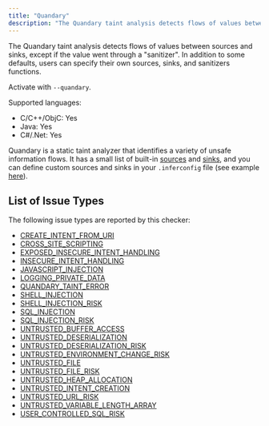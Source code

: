 ```yaml
---
title: "Quandary"
description: "The Quandary taint analysis detects flows of values between sources and sinks, except if the value went through a \"sanitizer\". In addition to some defaults, users can specify their own sources, sinks, and sanitizers functions."
---
```


The Quandary taint analysis detects flows of values between sources and sinks, except if the value went through a "sanitizer". In addition to some defaults, users can specify their own sources, sinks, and sanitizers functions.

Activate with `--quandary`.

Supported languages:
- C/C++/ObjC: Yes
- Java: Yes
- C#/.Net: Yes

Quandary is a static taint analyzer that identifies a variety of unsafe
information flows. It has a small list of built-in
[sources](https://github.com/facebook/infer/blob/main/infer/src/quandary/JavaTrace.ml#L36)
and
[sinks](https://github.com/facebook/infer/blob/main/infer/src/quandary/JavaTrace.ml#L178),
and you can define custom sources and sinks in your `.inferconfig` file (see
example
[here](https://github.com/facebook/infer/blob/main/infer/tests/codetoanalyze/java/quandary/.inferconfig)).


## List of Issue Types

The following issue types are reported by this checker:
- [CREATE_INTENT_FROM_URI](/docs/all-issue-types#create_intent_from_uri)
- [CROSS_SITE_SCRIPTING](/docs/all-issue-types#cross_site_scripting)
- [EXPOSED_INSECURE_INTENT_HANDLING](/docs/all-issue-types#exposed_insecure_intent_handling)
- [INSECURE_INTENT_HANDLING](/docs/all-issue-types#insecure_intent_handling)
- [JAVASCRIPT_INJECTION](/docs/all-issue-types#javascript_injection)
- [LOGGING_PRIVATE_DATA](/docs/all-issue-types#logging_private_data)
- [QUANDARY_TAINT_ERROR](/docs/all-issue-types#quandary_taint_error)
- [SHELL_INJECTION](/docs/all-issue-types#shell_injection)
- [SHELL_INJECTION_RISK](/docs/all-issue-types#shell_injection_risk)
- [SQL_INJECTION](/docs/all-issue-types#sql_injection)
- [SQL_INJECTION_RISK](/docs/all-issue-types#sql_injection_risk)
- [UNTRUSTED_BUFFER_ACCESS](/docs/all-issue-types#untrusted_buffer_access)
- [UNTRUSTED_DESERIALIZATION](/docs/all-issue-types#untrusted_deserialization)
- [UNTRUSTED_DESERIALIZATION_RISK](/docs/all-issue-types#untrusted_deserialization_risk)
- [UNTRUSTED_ENVIRONMENT_CHANGE_RISK](/docs/all-issue-types#untrusted_environment_change_risk)
- [UNTRUSTED_FILE](/docs/all-issue-types#untrusted_file)
- [UNTRUSTED_FILE_RISK](/docs/all-issue-types#untrusted_file_risk)
- [UNTRUSTED_HEAP_ALLOCATION](/docs/all-issue-types#untrusted_heap_allocation)
- [UNTRUSTED_INTENT_CREATION](/docs/all-issue-types#untrusted_intent_creation)
- [UNTRUSTED_URL_RISK](/docs/all-issue-types#untrusted_url_risk)
- [UNTRUSTED_VARIABLE_LENGTH_ARRAY](/docs/all-issue-types#untrusted_variable_length_array)
- [USER_CONTROLLED_SQL_RISK](/docs/all-issue-types#user_controlled_sql_risk)
